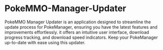# PokeMMO-Manager-Updater
PokeMMO Manager Updater is an application designed to streamline the update process for PokeManager, ensuring you have the latest features and improvements effortlessly. it offers an intuitive user interface, download progress tracking, and download speed indicators. Keep your PokeManager up-to-date with ease using this updater.
